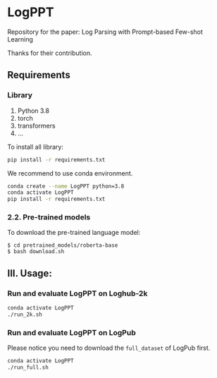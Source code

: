 # LogPPT

Repository for the paper: Log Parsing with Prompt-based Few-shot Learning

Thanks for their contribution.

## Requirements
### Library
1. Python 3.8
2. torch
3. transformers
4. ...

To install all library:
```bash
pip install -r requirements.txt
```

We recommend to use conda environment.

```bash
conda create --name LogPPT python=3.8
conda activate LogPPT
pip install -r requirements.txt
```

### 2.2. Pre-trained models
To download the pre-trained language model:
```shell
$ cd pretrained_models/roberta-base
$ bash download.sh
```

## III. Usage:

### Run and evaluate LogPPT on Loghub-2k

```bash
conda activate LogPPT
./run_2k.sh
```

### Run and evaluate LogPPT on LogPub

Please notice you need to download the `full_dataset` of LogPub first.

```bash
conda activate LogPPT
./run_full.sh
```